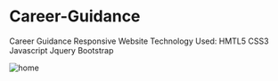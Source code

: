 # Career-Guidance
Career Guidance Responsive Website 
Technology Used:
    HMTL5
    CSS3
    Javascript
    Jquery
    Bootstrap

![home](https://user-images.githubusercontent.com/37587731/40560644-225065fc-604a-11e8-84ab-9469f07baf8f.png)
